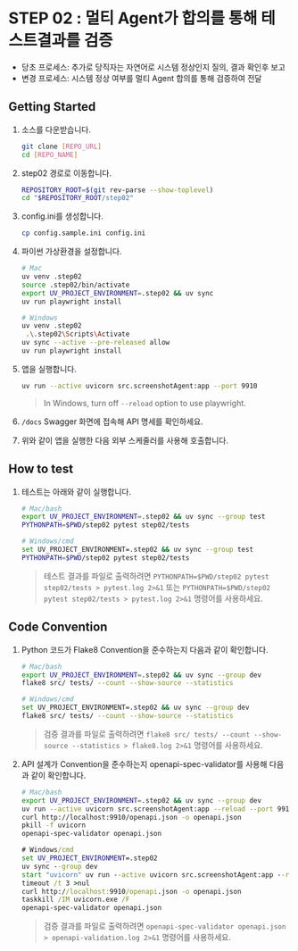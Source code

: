 # STEP 02 : 멀티 Agent가 합의를 통해 테스트결과를 검증

- 당초 프로세스: 추가로 당직자는 자연어로 시스템 정상인지 질의, 결과 확인후 보고
- 변경 프로세스: 시스템 정상 여부를 멀티 Agent 합의를 통해 검증하여 전달

## Getting Started

1. 소스를 다운받습니다.
    ```bash
    git clone [REPO_URL]
    cd [REPO_NAME]
    ```

1. step02 경로로 이동합니다.
    ```bash
    REPOSITORY_ROOT=$(git rev-parse --show-toplevel)
    cd "$REPOSITORY_ROOT/step02"
    ```

1. config.ini를 생성합니다.
    ```bash
    cp config.sample.ini config.ini
    ```

1. 파이썬 가상환경을 설정합니다.
   ```bash
   # Mac
   uv venv .step02
   source .step02/bin/activate
   export UV_PROJECT_ENVIRONMENT=.step02 && uv sync
   uv run playwright install
   ```

   ```bash
   # Windows
   uv venv .step02
    .\.step02\Scripts\Activate
   uv sync --active --pre-released allow
   uv run playwright install
   ```

1. 앱을 실행합니다.
    ```bash
    uv run --active uvicorn src.screenshotAgent:app --port 9910
    ```
    > In Windows, turn off `--reload` option to use playwright.

1. `/docs` Swagger 화면에 접속해 API 명세를 확인하세요.

1. 위와 같이 앱을 실행한 다음 외부 스케줄러를 사용해 호출합니다.

## How to test

1. 테스트는 아래와 같이 실행합니다.
    ```bash
    # Mac/bash
    export UV_PROJECT_ENVIRONMENT=.step02 && uv sync --group test
    PYTHONPATH=$PWD/step02 pytest step02/tests
    ```

    ```bash
    # Windows/cmd
    set UV_PROJECT_ENVIRONMENT=.step02 && uv sync --group test
    PYTHONPATH=$PWD/step02 pytest step02/tests
    ```

    > 테스트 결과를 파일로 출력하려면 `PYTHONPATH=$PWD/step02 pytest step02/tests > pytest.log 2>&1` 또는 `PYTHONPATH=$PWD/step02 pytest step02/tests > pytest.log 2>&1` 명령어를 사용하세요.

## Code Convention

1. Python 코드가 Flake8 Convention을 준수하는지 다음과 같이 확인합니다.
    ```bash
    # Mac/bash
    export UV_PROJECT_ENVIRONMENT=.step02 && uv sync --group dev
    flake8 src/ tests/ --count --show-source --statistics
    ```

    ```bash
    # Windows/cmd
    set UV_PROJECT_ENVIRONMENT=.step02 && uv sync --group dev
    flake8 src/ tests/ --count --show-source --statistics
    ```

    > 검증 결과를 파일로 출력하려면 `flake8 src/ tests/ --count --show-source --statistics > flake8.log 2>&1` 명령어를 사용하세요.

2. API 설계가 Convention을 준수하는지 openapi-spec-validator를 사용해 다음과 같이 확인합니다.
    ```bash
    # Mac/bash
    export UV_PROJECT_ENVIRONMENT=.step02 && uv sync --group dev
    uv run --active uvicorn src.screenshotAgent:app --reload --port 9910 &
    curl http://localhost:9910/openapi.json -o openapi.json
    pkill -f uvicorn
    openapi-spec-validator openapi.json
    ```

    ```cmd
    # Windows/cmd
    set UV_PROJECT_ENVIRONMENT=.step02
    uv sync --group dev
    start "uvicorn" uv run --active uvicorn src.screenshotAgent:app --reload --port 9910
    timeout /t 3 >nul
    curl http://localhost:9910/openapi.json -o openapi.json
    taskkill /IM uvicorn.exe /F
    openapi-spec-validator openapi.json
    ```

    > 검증 결과를 파일로 출력하려면 `openapi-spec-validator openapi.json > openapi-validation.log 2>&1` 명령어를 사용하세요.

